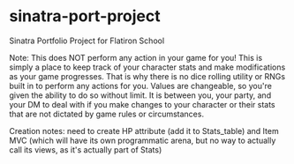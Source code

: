 # sinatra-port-project
Sinatra Portfolio Project for Flatiron School


Note: This does NOT perform any action in your game for you! This is simply a place to keep track of your character stats and make modifications as your game progresses. That is why there is no dice rolling utility or RNGs built in to perform any actions for you. Values are changeable, so you're given the ability to do so without limit. It is between you, your party, and your DM to deal with if you make changes to your character or their stats that are not dictated by game rules or circumstances.

Creation notes: need to create HP attribute (add it to Stats_table) and Item MVC (which will have its own programmatic arena, but no way to actually call its views, as it's actually part of Stats)